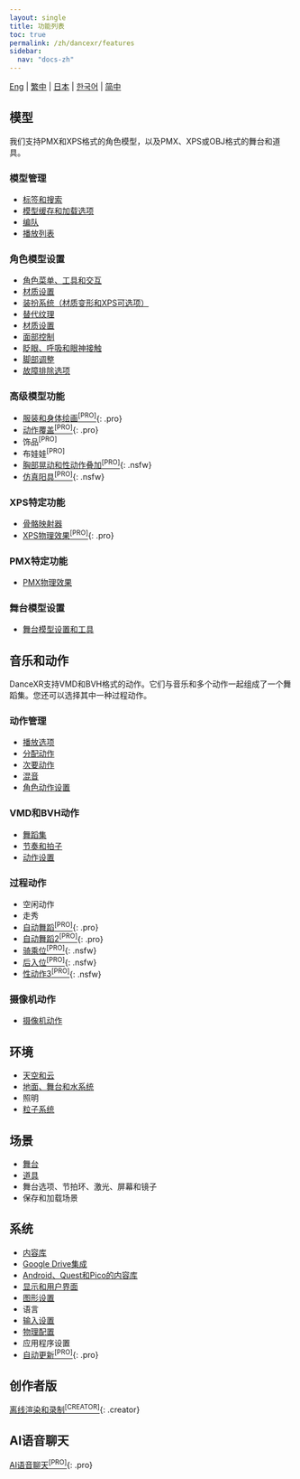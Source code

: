 ```yaml
---
layout: single
title: 功能列表
toc: true
permalink: /zh/dancexr/features
sidebar:
  nav: "docs-zh"
---
```


[Eng](/dancexr/features) | [繁中](/tw/dancexr/features) | [日本](/jp/dancexr/features) | [한국어](/kr/dancexr/features) | [简中](/zh/dancexr/features)

## 模型
我们支持PMX和XPS格式的角色模型，以及PMX、XPS或OBJ格式的舞台和道具。

### 模型管理
* [标签和搜索](features/tagging)
* [模型缓存和加载选项](features/loader_options)
* [编队](features/formation)
* [播放列表](features/actor_playlist)


### 角色模型设置
* [角色菜单、工具和交互](features/actor_tools)
* [材质设置](features/material_settings)
* [装扮系统（材质变形和XPS可选项）](features/optionals)
* [替代纹理](features/alternative_textures)
* [材质设置](features/material_settings)
* [面部控制](features/facial_control)
* [眨眼、呼吸和眼神接触](features/eyecontact)
* [脚部调整](features/feet_adjustments)
* [故障排除选项](features/troubleshooting_options)


### 高级模型功能
* [服装和身体绘画<sup>[PRO]</sup>](features/outfit_body_paint){: .pro}
* [动作覆盖<sup>[PRO]</sup>](features/motion_override){: .pro}
* 饰品<sup>[PRO]</sup>
* 布娃娃<sup>[PRO]</sup>
* [胸部晃动和性动作叠加<sup>[PRO]</sup>](features/boob_shake_sex_overlay){: .nsfw}
* [仿真阳具<sup>[PRO]</sup>](features/dildo){: .nsfw}


### XPS特定功能
* [骨骼映射器](features/bone_mapper.md)
* [XPS物理效果<sup>[PRO]</sup>](features/xps_physics){: .pro}


### PMX特定功能
* [PMX物理效果](features/pmx_physics)


### 舞台模型设置
* [舞台模型设置和工具](feature/stages)


## 音乐和动作
DanceXR支持VMD和BVH格式的动作。它们与音乐和多个动作一起组成了一个舞蹈集。您还可以选择其中一种过程动作。


### 动作管理
* [播放选项](features/playback_options)
* [分配动作](features/assign_motion)
* [次要动作](features/secondary_motion)
* [混音](features/remix)
* [角色动作设置](features/actor_motion_settings)


### VMD和BVH动作
* [舞蹈集](features/dance_set)
* [节奏和拍子](features/music_timing)
* [动作设置](features/motion_settings)


### 过程动作
* 空闲动作
* 走秀
* [自动舞蹈<sup>[PRO]</sup>](features/autodance){: .pro}
* [自动舞蹈2<sup>[PRO]</sup>](features/autodance2){: .pro}
* [骑乘位<sup>[PRO]</sup>](features/scg_motion){: .nsfw}
* [后入位<sup>[PRO]</sup>](features/sfb_motion){: .nsfw}
* [性动作3<sup>[PRO]</sup>](features/sm3_motion){: .nsfw}


### 摄像机动作
* [摄像机动作](features/camera)


## 环境
* [天空和云](features/skymap)
* [地面、舞台和水系统](features/ground)
* 照明
* [粒子系统](features/particles)


## 场景
* [舞台](features/stages)
* [道具](features/props)
* 舞台选项、节拍环、激光、屏幕和镜子
* 保存和加载场景


## 系统
* [内容库](preparecontent)
* [Google Drive集成](features/googledrive)
* [Android、Quest和Pico的内容库](content_android_quest)
* [显示和用户界面](features/display_settings)
* [图形设置](features/graphics)
* 语言
* [输入设置](features/controls)
* [物理配置](features/system_physics)
* 应用程序设置
* [自动更新<sup>[PRO]</sup>](features/autoupdate){: .pro}


## 创作者版
[离线渲染和录制<sup>[CREATOR]</sup>](creator.md){: .creator}


## AI语音聊天
[AI语音聊天<sup>[PRO]</sup>](ai_chat){: .pro}